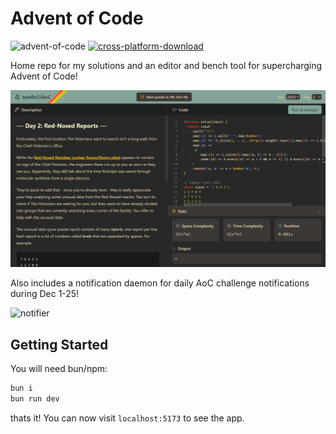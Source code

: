 # Advent of Code

![advent-of-code](https://github.com/user-attachments/assets/9e4272e5-2964-4499-ae74-37a9a6c2d293) [![cross-platform-download](https://github.com/user-attachments/assets/e2d74fb8-c6e0-40e9-980d-f1a4aa87fbb2)](https://github.com/tomlin7/AoC/releases/tag/v0.1.0)

Home repo for my solutions and an editor and bench tool for supercharging Advent of Code!

![app](.github/image.png)

Also includes a notification daemon for daily AoC challenge notifications during Dec 1-25!

![notifier](https://github.com/user-attachments/assets/5f74d9b9-4b13-438e-812e-e717df6e802d)

## Getting Started

You will need bun/npm:

```bash
bun i
bun run dev
```

thats it! You can now visit `localhost:5173` to see the app.
